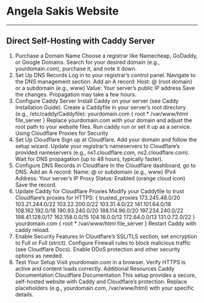 # Angela Sakis Website




---

## Direct Self-Hosting with Caddy Server

1. Purchase a Domain Name
Choose a registrar like Namecheap, GoDaddy, or Google Domains.
Search for your desired domain (e.g., yourdomain.com), purchase it, and note it down.
2. Set Up DNS Records
Log in to your registrar’s control panel.
Navigate to the DNS management section.
Add an A record:
Host: @ (root domain) or a subdomain (e.g., www)
Value: Your server’s public IP address
Save the changes. Propagation may take a few hours.
3. Configure Caddy Server
Install Caddy on your server (see Caddy Installation Guide).
Create a Caddyfile in your server’s root directory (e.g., /etc/caddy/Caddyfile):
yourdomain.com {
    root * /var/www/html
    file_server
}
Replace yourdomain.com with your domain and adjust the root path to your website files.
Run caddy run or set it up as a service.
Using Cloudflare Proxies for Security
1. Set Up Cloudflare
Sign up at Cloudflare.
Add your domain and follow the setup wizard.
Update your registrar’s nameservers to Cloudflare’s provided nameservers (e.g., ns1.cloudflare.com, ns2.cloudflare.com).
Wait for DNS propagation (up to 48 hours, typically faster).
2. Configure DNS Records in Cloudflare
In the Cloudflare dashboard, go to DNS.
Add an A record:
Name: @ or subdomain (e.g., www)
IPv4 Address: Your server’s IP
Proxy Status: Enabled (orange cloud icon)
Save the record.
3. Update Caddy for Cloudflare Proxies
Modify your Caddyfile to trust Cloudflare’s proxies for HTTPS:
{
    trusted_proxies 173.245.48.0/20 103.21.244.0/22 103.22.200.0/22 103.31.4.0/22 141.101.64.0/18 108.162.192.0/18 190.93.240.0/20 188.114.96.0/20 197.234.240.0/22 198.41.128.0/17 162.158.0.0/15 104.16.0.0/12 172.64.0.0/13 131.0.72.0/22
}
yourdomain.com {
    root * /var/www/html
    file_server
}
Restart Caddy with caddy reload.
4. Enable Security Features
In Cloudflare’s SSL/TLS section, set encryption to Full or Full (strict).
Configure Firewall rules to block malicious traffic (see Cloudflare Docs).
Enable DDoS protection and other security options as needed.
5. Test Your Setup
Visit yourdomain.com in a browser.
Verify HTTPS is active and content loads correctly.
Additional Resources
Caddy Documentation
Cloudflare Documentation
This setup provides a secure, self-hosted website with Caddy and Cloudflare’s protection. Replace placeholders (e.g., yourdomain.com, /var/www/html) with your specific details.
